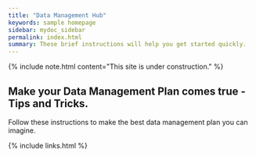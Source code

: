 ```yaml
---
title: "Data Management Hub"
keywords: sample homepage
sidebar: mydoc_sidebar
permalink: index.html
summary: These brief instructions will help you get started quickly.
---
```


{% include note.html content="This site is under construction." %}

## Make your Data Management Plan comes true - Tips and Tricks.

Follow these instructions to make the best data management plan you can imagine.

{% include links.html %}
